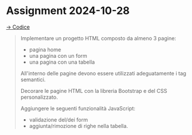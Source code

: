 # Assignment 2024-10-28

[→ Codice](src/main/resources/static)

> Implementare un progetto HTML composto da almeno 3 pagine:
> - pagina home
> - una pagina con un form
> - una pagina con una tabella
> 
> All'interno delle pagine devono essere utilizzati adeguatamente i tag semantici.
> 
> Decorare le pagine HTML con la libreria Bootstrap e del CSS personalizzato.
> 
> Aggiungere le seguenti funzionalità JavaScript:
> - validazione del/dei form
> - aggiunta/rimozione di righe nella tabella.
